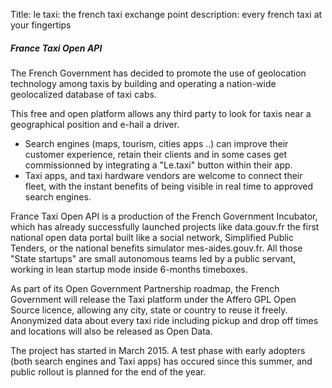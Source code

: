 Title: le taxi: the french taxi exchange point
description: every french taxi at your fingertips

##### France Taxi Open API

The French Government has decided to promote the use of geolocation technology among taxis by building and operating a nation-wide geolocalized database of taxi cabs.

This free and open platform allows any third party to look for taxis near a geographical position and e-hail a driver.

+ Search engines (maps, tourism, cities apps ..) can improve their customer experience, retain their clients and in some cases get commissionned by integrating a "Le.taxi" button within their app.
+ Taxi apps, and taxi hardware vendors are welcome to connect their fleet, with the instant benefits of being visible in real time to approved search engines.

France Taxi Open API is a production of the French Government Incubator, which has already successfully launched projects like data.gouv.fr the first national open data portal built like a social network, Simplified Public Tenders, or the national benefits simulator mes-aides.gouv.fr. All those "State startups" are small autonomous teams led by a public servant, working in lean startup mode inside 6-months timeboxes.

As part of its Open Government Partnership roadmap, the French Government will release the Taxi platform under the Affero GPL Open Source licence, allowing any city, state or country to reuse it freely. Anonymized data about every taxi ride including pickup and drop off times and locations will also be released as Open Data.

The project has started in March 2015. A test phase with early adopters (both search engines and Taxi apps) has occured since this summer, and public rollout is planned for the end of the year.
